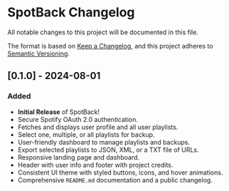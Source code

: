 # SpotBack Changelog

All notable changes to this project will be documented in this file.

The format is based on [Keep a Changelog](https://keepachangelog.com/en/1.0.0/),
and this project adheres to [Semantic Versioning](https://semver.org/spec/v2.0.0.html).

## [0.1.0] - 2024-08-01

### Added
- **Initial Release** of SpotBack!
- Secure Spotify OAuth 2.0 authentication.
- Fetches and displays user profile and all user playlists.
- Select one, multiple, or all playlists for backup.
- User-friendly dashboard to manage playlists and backups.
- Export selected playlists to JSON, XML, or a TXT file of URLs.
- Responsive landing page and dashboard.
- Header with user info and footer with project credits.
- Consistent UI theme with styled buttons, icons, and hover animations.
- Comprehensive `README.md` documentation and a public changelog.

